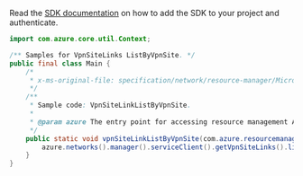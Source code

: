 Read the [SDK documentation](https://github.com/Azure/azure-sdk-for-java/blob/azure-resourcemanager_2.12.0/sdk/resourcemanager/azure-resourcemanager/README.md) on how to add the SDK to your project and authenticate.

```java
import com.azure.core.util.Context;

/** Samples for VpnSiteLinks ListByVpnSite. */
public final class Main {
    /*
     * x-ms-original-file: specification/network/resource-manager/Microsoft.Network/stable/2021-05-01/examples/VpnSiteLinkListByVpnSite.json
     */
    /**
     * Sample code: VpnSiteLinkListByVpnSite.
     *
     * @param azure The entry point for accessing resource management APIs in Azure.
     */
    public static void vpnSiteLinkListByVpnSite(com.azure.resourcemanager.AzureResourceManager azure) {
        azure.networks().manager().serviceClient().getVpnSiteLinks().listByVpnSite("rg1", "vpnSite1", Context.NONE);
    }
}
```
